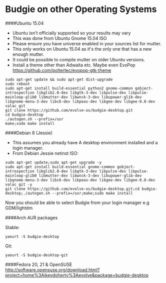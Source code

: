# Budgie on other Operating Systems
####Ubuntu 15.04
- Ubuntu isn't officially supported so your results may vary
- This was done from Ubuntu Gnome 15.04 ISO
- Please ensure you have universe enabled in your sources list for mutter.
- This only works on Ubuntu 15.04 as it's the only one that has a new enough mutter.
- It could be possible to compile mutter on older Ubuntu versions.
- Install a theme other than Adwaita etc. Maybe even EvoPop https://github.com/poltertec/evopop-gtk-theme

````
sudo apt-get update && sudo apt-get dist-upgrade
sudo reboot
sudo apt-get install build-essential python2 gnome-common gobject-introspection libglib2.0-dev libgtk-3-dev libpulse-dev libpulse-mainloop-glib0 libmutter-dev libwnck-3-dev libupower-glib-dev libgnome-menu-3-dev libc6-dev libpeas-dev libgee-dev libgee-0.8-dev valac git
git clone https://github.com/evolve-os/budgie-desktop.git
cd budgie-desktop
./autogen.sh --prefix=/usr
make;sudo make install
````


####Debian 8 (Jessie)
- This assumes you already have A desktop environment installed and a login manager.
- From Debian Jessie netinst ISO:
````
sudo apt-get update;sudo apt-get upgrade -y
sudo apt-get install build-essential gnome-common gobject-introspection libglib2.0-dev libgtk-3-dev libpulse-dev libpulse-mainloop-glib0 libmutter-dev libwnck-3-dev libupower-glib-dev libgnome-menu-3-dev libc6-dev libpeas-dev libgee-dev libgee-0.8-dev valac git -y
git clone https://github.com/evolve-os/budgie-desktop.git;cd budgie-desktop;./autogen.sh --prefix=/usr;make;sudo make install
````
Now you should be able to select Budgie from your login manager e.g GDM/lightdm

####Arch
AUR packages

Stable:
````
yaourt -S budgie-desktop
````
Git:
````
yaourt -S budgie-desktop-git
````

####Fedora 20, 21 & OpenSUSE
http://software.opensuse.org/download.html?project=home%3Aikeydoherty%3Aevolve&package=budgie-desktop
